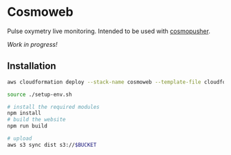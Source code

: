 # Cosmoweb

Pulse oxymetry live monitoring. Intended to be used with
[cosmopusher](https://github.com/konz/cosmopusher).

*Work in progress!*

## Installation

```bash
aws cloudformation deploy --stack-name cosmoweb --template-file cloudformation/website.yaml --capabilities CAPABILITY_NAMED_IAM

source ./setup-env.sh

# install the required modules
npm install
# build the website
npm run build

# upload
aws s3 sync dist s3://$BUCKET
```
